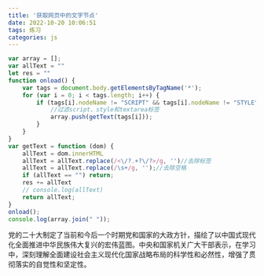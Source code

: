 ```yaml
---
title: '获取网页中的文字节点'
date: 2022-10-20 10:06:51
tags: 练习
categories: js
---
```


```javascript
var array = [];
var allText = ""
let res = ""
function onload() {
    var tags = document.body.getElementsByTagName('*');
    for (var i = 0; i < tags.length; i++) {
        if (tags[i].nodeName != "SCRIPT" && tags[i].nodeName != "STYLE" && tags[i].nodeName != "TEXTAREA") {
            //过滤script、style和textarea标签
            array.push(getText(tags[i]));
        }
    }
}
var getText = function (dom) {
    allText = dom.innerHTML
    allText = allText.replace(/<\/?.+?\/?>/g, '')//去除标签
    allText = allText.replace(/\s+/g, '');//去除空格
    if (allText == "") return;
    res += allText
    // console.log(allText)
    return allText;
}
onload();
console.log(array.join(" "));
```

党的二十大制定了当前和今后一个时期党和国家的大政方针，描绘了以中国式现代化全面推进中华民族伟大复兴的宏伟蓝图。中央和国家机关广大干部表示，在学习中，深刻理解全面建设社会主义现代化国家战略布局的科学性和必然性，增强了贯彻落实的自觉性和坚定性。
